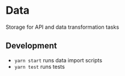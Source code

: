 # Data

Storage for API and data transformation tasks

## Development

- `yarn start` runs data import scripts
- `yarn test` runs tests
